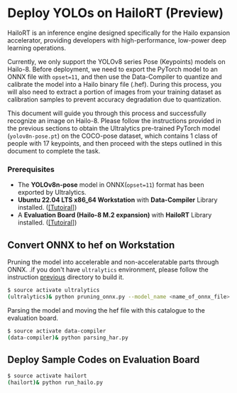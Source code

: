 # Deploy YOLOs on HailoRT (Preview)

HailoRT is an inference engine designed specifically for the Hailo expansion accelerator, providing developers with high-performance, low-power deep learning operations.

Currently, we only support the YOLOv8 series Pose (Keypoints) models on Hailo-8. Before deployment, we need to export the PyTorch model to an ONNX file with `opset=11`, and then use the Data-Compiler to quantize and calibrate the model into a Hailo binary file (.hef). During this process, you will also need to extract a portion of images from your training dataset as calibration samples to prevent accuracy degradation due to quantization.

This document will guide you through this process and successfully recognize an image on Hailo-8. Please follow the instructions provided in the previous sections to obtain the Ultralytics pre-trained PyTorch model (`yolov8n-pose.pt`) on the COCO-pose dataset, which contains 1 class of people with 17 keypoints, and then proceed with the steps outlined in this document to complete the task.


### Prerequisites

* The **YOLOv8n-pose** model in ONNX(`opset=11`) format has been exported by Ultralytics.
* **Ubuntu 22.04 LTS x86_64 Workstation** with **Data-Compiler** Library installed. ([[Tutoiral]](https://r300-ai.github.io/ITRI-AI-Hub/docs/pages/compiler/data-compiler.html))
* A **Evaluation Board (Hailo-8 M.2 expansion)** with **HailoRT** Library installed. ([[Tutoiral]](https://r300-ai.github.io/ITRI-AI-Hub/docs/pages/runtime/hailort.html))

## Convert ONNX to hef on Workstation

Pruning the model into accelerable and non-acceleratable parts through ONNX. .if you don't have `ultralytics` environment, please follow the instruction [previous](https://github.com/R300-AI/ITRI-AI-Hub/tree/main/Model-Zoo/Keypoint-Detection/YOLOs) directory to build it.
```bash
$ source activate ultralytics
(ultralytics)& python pruning_onnx.py --model_name <name_of_onnx_file>
```
Parsing the model and moving the hef file with this catalogue to the evaluation board.
```bash
$ source activate data-compiler
(data-compiler)& python parsing_har.py
```

## Deploy Sample Codes on Evaluation Board
```bash
$ source activate hailort
(hailort)& python run_hailo.py
```
